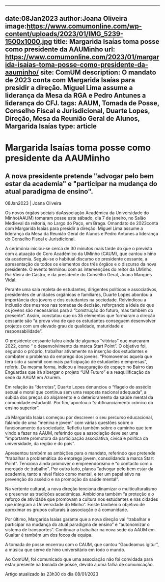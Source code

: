 
---
date:08Jan2023
author:Joana Oliveira
image:https://www.comumonline.com/wp-content/uploads/2023/01/IMG_5239-1500x1000.jpg
title: Margarida Isaías toma posse como presidente da AAUMinho
url: https://www.comumonline.com/2023/01/margarida-isaias-toma-posse-como-presidente-da-aauminho/
site: ComUM
description: O mandato de 2023 conta com Margarida Isaías para presidir a direção. Miguel Lima assume a liderança da Mesa da RGA e Pedro Antunes a liderança do CFJ.
tags: AAUM, Tomada de Posse, Conselho Fiscal e Jurisdicional, Duarte Lopes, Direção, Mesa da Reunião Geral de Alunos, Margarida Isaías
type: article
---


# Margarida Isaías toma posse como presidente da AAUMinho

## A nova presidente pretende "advogar pelo bem estar da academia" e "participar na mudança do atual paradigma de ensino".

08Jan2023 | Joana Oliveira

Os novos órgãos sociais daAssociação Académica da Universidade do Minho(AAUM) tomaram posse este sábado, dia 7 de janeiro, no Salão Medieval da reitoria, no Largo do Paço, em Braga. Omandato de 2023conta com Margarida Isaías para presidir a direção. Miguel Lima assume a liderança da Mesa da Reunião Geral de Alunos e Pedro Antunes a liderança do Conselho Fiscal e Jurisdicional.

A cerimónia iniciou-se cerca de 30 minutos mais tarde do que o previsto com a atuação do Coro Académico da UMinho (CAUM), que cantou o hino da academia. Seguiu-se o habitual discurso do presidente cessante, a apresentação de todos os elementos dos três órgãos e o discurso da nova presidente. O evento terminou com as intervenções do reitor da UMinho, Rui Vieira de Castro, e da presidente do Conselho Geral, Joana Marques Vidal.

Perante uma sala repleta de estudantes, dirigentes políticos e associativos, presidentes de unidades orgânicas e familiares, Duarte Lopes abordou a importância dos jovens e dos estudantes na sociedade. Reivindicou a inclusão dos mesmos nas tomadas de decisão, reforçando a ideia de que os jovens são necessários para a “construção do futuro, mas também do presente”. Assim, constatou que os 35 elementos que formaram a direção cessante são “a prova viva de que os estudantes conseguem desenvolver projetos com um elevado grau de qualidade, maturidade e responsabilidade”.

O presidente cessante falou ainda de algumas “vitórias” que marcaram 2022, como “ o desenvolvimento da marca Start Point”. O objetivo foi, segundo o próprio, trabalhar ativamente na inserção dos estudantes e combater o problema do emprego dos jovens. “Promovemos aquela que terá sido a summit com mais participação de estudantes e empresas”, referiu. Da mesma forma, indicou a inauguração do espaço no Bairro das Enguardas que irá albergar o projeto “UM Futuro” e a reaquilificação da sede da AAUM em Azurém.

Em relação às “derrotas”, Duarte Lopes denunciou o “flagelo do assédio sexual e moral que continua sem uma resposta nacional adequada”, a subida dos preços do alojamento e o deterioramento da saúde mental da comunidade estudantil. Por fim, apontou o “subfinanciamento crónico do ensino superior”.

Já Margarida Isaías começou por descrever o seu percurso educacional, falando de uma “menina e jovem” com várias questões sobre o funcionamento da sociedade. Refletiu também sobre o caminho que tem vindo a fazer na AAUM, referindo que a associação deve ser uma “importante promotora da participação associativa, cívica e política da universidade, da região e do país”.

Apresentou também as ambições para o mandato, referindo que pretende “trabalhar a problemática do emprego jovem, consolidando a marca Start Point”. Tenciona ainda promover o empreendorismo e “o contacto com o mercado de trabalho”. Por outro lado, planea “advogar pelo bem estar da academia, tanto a nível físico como mental, e ter um papel ativo na prevenção do assédio e na promoção da saúde mental”.

Na vertente cultural, a nova direção tenciona dinamizar o multiculturalismo e preservar as tradições académicas. Ambiciona também “a proteção e o reforço de atividade que promovam a cultura nos estudantes e nas cidades que integram a Universidade do Minho”. Existe também o objetivo de aproximar os grupos culturais à associação e à comunidade.

Por último, Margarida Isaías garante que a nova direção vai “trabalhar e participar na mudança do atual paradigma de ensino” e “autonomizar o sistema de transportes”. Continuar a trabalhar na nova sede da AAUM em Gualtar é também um dos focos da equipa.

A tomada de posse encerrou com o CAUM, que cantou “Gaudeamus igitur”, a música que serve de hino universitário em todo o mundo.

Ao ComUM, foi comunicado que uma associação não foi convidada para estar presente na tomada de posse, devido a uma falha de comunicação.

Artigo atualizado às 23h30 do dia 08/01/2023


